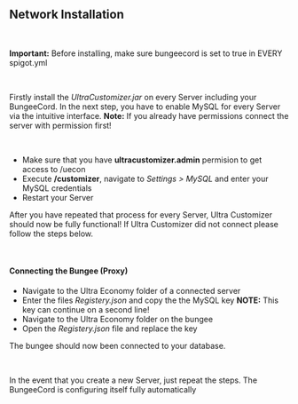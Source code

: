 ## Network Installation

<br />

**Important:** Before installing, make sure bungeecord is set to true in EVERY spigot.yml

<br />

Firstly install the *UltraCustomizer.jar* on every Server including your BungeeCord.
In the next step, you have to enable MySQL for every Server via the intuitive interface.
**Note:** If you already have permissions connect the server with permission first!

<br />

* Make sure that you have **ultracustomizer.admin** permision to get access to /uecon
* Execute **/customizer**, navigate to *Settings > MySQL* and enter your MySQL credentials 
* Restart your Server

After you have repeated that process for every Server, Ultra Customizer should now be fully functional!
If Ultra Customizer did not connect please follow the steps below.

<br />

#### Connecting the Bungee (Proxy)
* Navigate to the Ultra Economy folder of a connected server
* Enter the files *Registery.json* and copy the the MySQL key
**NOTE:** This key can continue on a second line!
* Navigate to the Ultra Economy folder on the bungee
* Open the *Registery.json* file and replace the key

The bungee should now been connected to your database.

<br />

In the event that you create a new Server, just repeat the steps. The BungeeCord is configuring itself fully automatically
